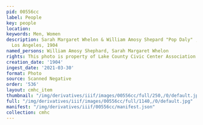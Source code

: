 ```yaml
---
pid: 00556cc
label: People
key: people
location: 
keywords: Men, Women
description: Sarah Margaret Whelon & William Amosy Shepard "Pop Daly" , wedding trip
  Los Angeles, 1904
named_persons: William Amosy Shephard, Sarah Margaret Whelon
rights: This photo is property of Lake County Civic Center Association.
creation_date: '1904'
ingest_date: '2021-03-30'
format: Photo
source: Scanned Negative
order: '536'
layout: cmhc_item
thumbnail: "/img/derivatives/iiif/images/00556cc/full/250,/0/default.jpg"
full: "/img/derivatives/iiif/images/00556cc/full/1140,/0/default.jpg"
manifest: "/img/derivatives/iiif/00556cc/manifest.json"
collection: cmhc
---
```

